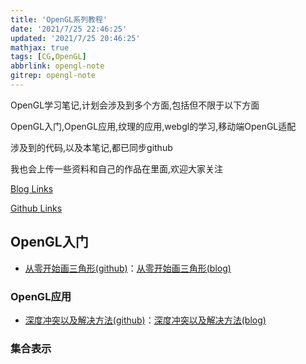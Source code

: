 ```yaml
---
title: 'OpenGL系列教程'
date: '2021/7/25 22:46:25'
updated: '2021/7/25 20:46:25'
mathjax: true 
tags: [CG,OpenGL]
abbrlink: opengl-note
gitrep: opengl-note
---
```


OpenGL学习笔记,计划会涉及到多个方面,包括但不限于以下方面

OpenGL入门,OpenGL应用,纹理的应用,webgl的学习,移动端OpenGL适配

涉及到的代码,以及本笔记,都已同步github

我也会上传一些资料和自己的作品在里面,欢迎大家关注

[Blog Links](https://blog.ours1984.top/posts/opengl-note)

[Github Links](https://github.com/xiaoqide/opengl-note)
<!--more-->

## OpenGL入门

- [从零开始画三角形(github)](opengl-triangle.md)：[从零开始画三角形(blog)](https://blog.ours1984.top/posts/opengl-triangle)

### OpenGL应用

- [深度冲突以及解决方法(github)](depth-conflict.md)：[深度冲突以及解决方法(blog)](https://blog.ours1984.top/posts/depth-conflict)

### 集合表示
